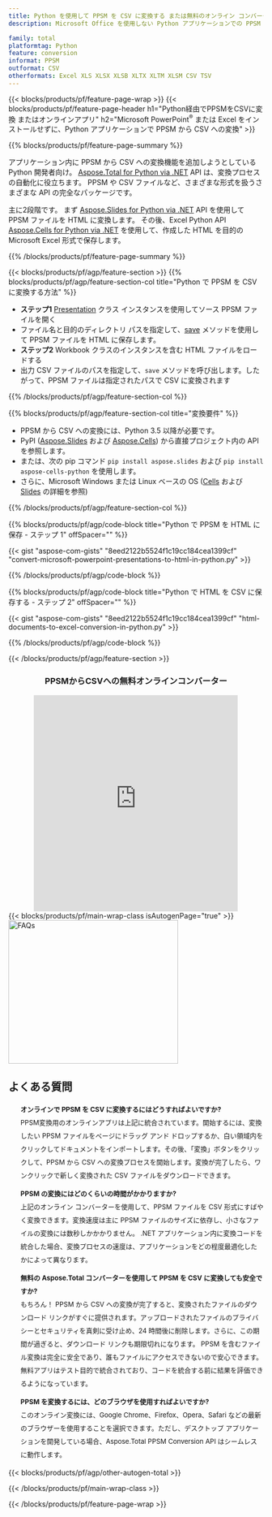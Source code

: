```yaml
---
title: Python を使用して PPSM を CSV に変換する または無料のオンライン コンバーターを使用
description: Microsoft Office を使用しない Python アプリケーションでの PPSM から CSV への変換 またはオンライン。コードを統合する前に、無料の PPSM から CSV へのオンライン コンバーターをすばやくテストします。 

family: total
platformtag: Python
feature: conversion
informat: PPSM
outformat: CSV
otherformats: Excel XLS XLSX XLSB XLTX XLTM XLSM CSV TSV
---
```

{{< blocks/products/pf/feature-page-wrap >}}
{{< blocks/products/pf/feature-page-header h1="Python経由でPPSMをCSVに変換 またはオンラインアプリ" h2="Microsoft PowerPoint<sup>&reg;</sup> または Excel をインストールせずに、Python アプリケーションで PPSM から CSV への変換" >}}

{{% blocks/products/pf/feature-page-summary %}}

アプリケーション内に PPSM から CSV への変換機能を追加しようとしている Python 開発者向け。 [Aspose.Total for Python via .NET](https://products.aspose.com/total/python-net/) API は、変換プロセスの自動化に役立ちます。 PPSM や CSV ファイルなど、さまざまな形式を扱うさまざまな API の完全なパッケージです。

主に2段階です。 まず [Aspose.Slides for Python via .NET](https://products.aspose.com/slides/python-net/) API を使用して PPSM ファイルを HTML に変換します。 その後、Excel Python API [Aspose.Cells for Python via .NET](https://products.aspose.com/cells/python-net/) を使用して、作成した HTML を目的の Microsoft Excel 形式で保存します。 

{{% /blocks/products/pf/feature-page-summary %}}

{{< blocks/products/pf/agp/feature-section >}}
{{% blocks/products/pf/agp/feature-section-col title="Python で PPSM を CSV に変換する方法" %}}
- **ステップ1** [Presentation](https://reference.aspose.com/slides/python-net/aspose.slides/presentation/) クラス インスタンスを使用してソース PPSM ファイルを開く 
- ファイル名と目的のディレクトリ パスを指定して、[save](https://reference.aspose.com/slides/python-net/aspose.slides/presentation/) メソッドを使用して PPSM ファイルを HTML に保存します。
-  **ステップ2** Workbook クラスのインスタンスを含む HTML ファイルをロードする
-  出力 CSV ファイルのパスを指定して、`save` メソッドを呼び出します。したがって、PPSM ファイルは指定されたパスで CSV に変換されます

{{% /blocks/products/pf/agp/feature-section-col %}}

{{% blocks/products/pf/agp/feature-section-col title="変換要件" %}}

- PPSM から CSV への変換には、Python 3.5 以降が必要です。
- PyPI ([Aspose.Slides](https://pypi.org/project/Aspose.Slides/) および [Aspose.Cells](https://pypi.org/project/aspose-cells-python/)) から直接プロジェクト内の API を参照します。
-  または、次の pip コマンド ```pip install aspose.slides``` および ```pip install aspose-cells-python``` を使用します。
-  さらに、Microsoft Windows または Linux ベースの OS ([Cells](https://docs.aspose.com/cells/python-net/getting-started/#installation) および [Slides](https://docs.aspose.com/slides/python-net/system-requirements/) の詳細を参照)
 

{{% /blocks/products/pf/agp/feature-section-col %}}

{{% blocks/products/pf/agp/code-block title="Python で PPSM を HTML に保存 - ステップ 1" offSpacer="" %}}

{{< gist "aspose-com-gists" "8eed2122b5524f1c19cc184cea1399cf" "convert-microsoft-powerpoint-presentations-to-html-in-python.py" >}}

{{% /blocks/products/pf/agp/code-block %}}

{{% blocks/products/pf/agp/code-block title="Python で HTML を CSV に保存する - ステップ 2" offSpacer="" %}}

{{< gist "aspose-com-gists" "8eed2122b5524f1c19cc184cea1399cf" "html-documents-to-excel-conversion-in-python.py" >}}

{{% /blocks/products/pf/agp/code-block %}}

{{< /blocks/products/pf/agp/feature-section >}}

<div class="container-fluid agp-content bg-white aboutfile box-1 vh100 section nopbtm">
<div class=container>
<div class=row>
<div class="demobox tc col-md-12 padding-0" align="center">

<h3>PPSMからCSVへの無料オンラインコンバーター</h3>

<iframe title="ppsmからcsvへの変換オンラインツール" style="border: none; height: 426px;" scrolling="no" src="https://total-conversion-app-65z5r2lp.k8s.dynabic.com/?to=csv&from=ppsm" id="child-iframe" width="80%"></iframe>

</div></div>
</div></div>
{{< blocks/products/pf/main-wrap-class isAutogenPage="true" >}}
<style>.howtolist li{margin-right: 0!important;line-height: 26px;position: relative;margin-bottom: 10px;font-size: 13px;list-style-type: none;}</style>
<div class="col-md-12 tl bg-gray-dark howtolist section">
  <a class="anchor" name="faqpage"></a>
  <div class="container tl dflex" itemscope="" itemtype="https://schema.org/FAQPage">
      <div class="col-md-4 howtosectiongfx">
          <img class="social-panel-hide-on-mobile" src="https://www.groupdocs.cloud/templates/brand/images/groupdocs/conversion/groupdocs_conversion-brand.png" alt="FAQs" width="335" height="283">
      </div>
      <div class="howtosection col-md-8">
          <div>
              <h2>よくある質問</h2>
              <ul>
                  <li itemscope="" itemprop="mainEntity" itemtype="https://schema.org/Question">
                      <div>
                          <span itemprop="name"><b>オンラインで PPSM を CSV に変換するにはどうすればよいですか?</b></span>
                      </div>
                      <div itemscope="" itemprop="acceptedAnswer" itemtype="https://schema.org/Answer">
                          <span itemprop="text">PPSM変換用のオンラインアプリは上記に統合されています。開始するには、変換したい PPSM ファイルをページにドラッグ アンド ドロップするか、白い領域内をクリックしてドキュメントをインポートします。その後、「変換」ボタンをクリックして、PPSM から CSV への変換プロセスを開始します。変換が完了したら、ワンクリックで新しく変換された CSV ファイルをダウンロードできます。</span>
                      </div>
                  </li>
                  <li itemscope="" itemprop="mainEntity" itemtype="https://schema.org/Question">
                      <div>
                          <span itemprop="name"><b>PPSM の変換にはどのくらいの時間がかかりますか?</b></span>
                      </div>
                      <div itemscope="" itemprop="acceptedAnswer" itemtype="https://schema.org/Answer">
                          <span itemprop="text">上記のオンライン コンバーターを使用して、PPSM ファイルを CSV 形式にすばやく変換できます。変換速度は主に PPSM ファイルのサイズに依存し、小さなファイルの変換には数秒しかかかりません。 .NET アプリケーション内に変換コードを統合した場合、変換プロセスの速度は、アプリケーションをどの程度最適化したかによって異なります。</span>
                      </div>
                  </li>
                  <li itemscope="" itemprop="mainEntity" itemtype="https://schema.org/Question">
                      <div>
                          <span itemprop="name"><b>無料の Aspose.Total コンバーターを使用して PPSM を CSV に変換しても安全ですか?</b></span>
                      </div>
                      <div itemscope="" itemprop="acceptedAnswer" itemtype="https://schema.org/Answer">
                          <span itemprop="text">もちろん！ PPSM から CSV への変換が完了すると、変換されたファイルのダウンロード リンクがすぐに提供されます。アップロードされたファイルのプライバシーとセキュリティを真剣に受け止め、24 時間後に削除します。さらに、この期間が過ぎると、ダウンロード リンクも期限切れになります。 PPSM を含むファイル変換は完全に安全であり、誰もファイルにアクセスできないので安心できます。無料アプリはテスト目的で統合されており、コードを統合する前に結果を評価できるようになっています。</span>
                      </div>
                  </li>                 
                  <li itemscope="" itemprop="mainEntity" itemtype="https://schema.org/Question">
                      <div>
                          <span itemprop="name"><b>PPSM を変換するには、どのブラウザを使用すればよいですか?</b></span>
                      </div>
                      <div itemscope="" itemprop="acceptedAnswer" itemtype="https://schema.org/Answer">
                          <span itemprop="text">このオンライン変換には、Google Chrome、Firefox、Opera、Safari などの最新のブラウザーを使用することを選択できます。ただし、デスクトップ アプリケーションを開発している場合、Aspose.Total PPSM Conversion API はシームレスに動作します。</span>
                      </div>
                  </li>
              </ul>
          </div>
      </div>
  </div>
{{< blocks/products/pf/agp/other-autogen-total >}}

{{< /blocks/products/pf/main-wrap-class >}}

{{< /blocks/products/pf/feature-page-wrap >}}